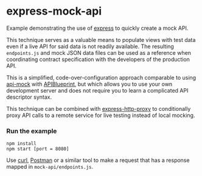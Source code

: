 # express-mock-api

Example demonstrating the use of [express][express-url] to quickly create a mock API.

This technique serves as a valuable means to populate views with test data even if a live API for said data is not readily available. The resulting `endpoints.js` and mock JSON data files can be used as a reference when coordinating contract specification with the developers of the production API.

This is a simplified, code-over-configuration approach comparable to using [api-mock][api-mock-url] with [APIBlueprint][api-blueprint-url], but which allows you to use your own development server and does not require you to learn a complicated API descriptor syntax.

This technique can be combined with [express-http-proxy][express-http-proxy-url] to conditionally proxy API calls to a remote service for live testing instead of local mocking.

### Run the example

```text
npm install  
npm start [port = 8080]
```

Use [curl][curl-url], [Postman][postman-url] or a similar tool to make a request that has a response mapped in `mock-api/endpoints.js`.

[express-url]: https://github.com/expressjs/express
[api-mock-url]: https://github.com/localmed/api-mock
[api-blueprint-url]: https://apiblueprint.org/
[express-http-proxy-url]: https://github.com/villadora/express-http-proxy
[curl-url]: https://github.com/tldr-pages/tldr/blob/master/pages/common/curl.md
[postman-url]: http://www.getpostman.com

